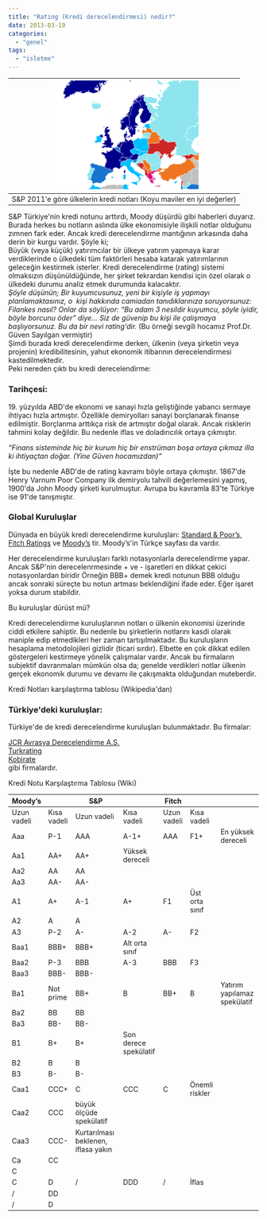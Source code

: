 ```yaml
---
title: "Rating (Kredi derecelendirmesi) nedir?"
date: 2013-03-19
categories: 
  - "genel"
tags: 
  - "isletme"
---
```


| [![](/images/09fca-704px-rating_sp27s_europa_06-2011-svg.png)](https://suatatan.wordpress.com/wp-content/uploads/2013/03/09fca-704px-rating_sp27s_europa_06-2011-svg.png) |
| --- |
| S&P 2011'e göre ülkelerin kredi notları (Koyu maviler en iyi değerler) |

S&P Türkiye'nin kredi notunu arttırdı, Moody düşürdü gibi haberleri duyarız. Burada herkes bu notların aslında ülke ekonomisiyle ilişkili notlar olduğunu zımnen fark eder. Ancak kredi derecelendirme mantığının arkasında daha derin bir kurgu vardır. Şöyle ki;  
Büyük (veya küçük) yatırımcılar bir ülkeye yatırım yapmaya karar verdiklerinde o ülkedeki tüm faktörleri hesaba katarak yatırımlarının geleceğin kestirmek isterler. Kredi derecelendirme (rating) sistemi olmaksızın düşünüldüğünde, her şirket tekrardan kendisi için özel olarak o ülkedeki durumu analiz etmek durumunda kalacaktır.  
_Şöyle düşünün; Bir kuyumcusunuz, yeni bir kişiyle iş yapmayı planlamaktasınız, o  kişi hakkında camiadan tanıdıklarınıza soruyorsunuz: Filankes nasıl? Onlar da söylüyor: “Bu adam 3 nesildir kuyumcu, şöyle iyidir, böyle borcunu öder” diye… Siz de güvenip bu kişi ile çalışmaya başlıyorsunuz. Bu da bir nevi rating'dir._ (Bu örneği sevgili hocamız Prof.Dr. Güven Sayılgan vermiştir)  
Şimdi burada kredi derecelendirme derken, ülkenin (veya şirketin veya projenin) kredibilitesinin, yahut ekonomik itibarının derecelendirmesi kastedilmektedir.  
Peki nereden çıktı bu kredi derecelendirme:  

### Tarihçesi:

19\. yüzyılda ABD'de ekonomi ve sanayi hızla geliştiğinde yabancı sermaye ihtiyacı hızla artmıştır. Özellikle demiryolları sanayi borçlanarak finanse edilmiştir. Borçlanma arttıkça risk de artmıştır doğal olarak. Ancak risklerin tahmini kolay değildir. Bu nedenle iflas ve doladırıcılık ortaya çıkmıştır.  
  
_“Finans sisteminde hiç bir kurum hiç bir enstrüman boşa ortaya çıkmaz illa ki ihtiyaçtan doğar. (Yine Güven hocamızdan)”_  
  
İşte bu nedenle ABD'de de rating kavramı böyle ortaya çıkmıştır. 1867'de Henry Varnum Poor Company ilk demiryolu tahvili değerlemesini yapmış, 1900'da John Moody şirketi kurulmuştur. Avrupa bu kavramla 83'te Türkiye ise 91'de tanışmıştır.  

### Global Kuruluşlar

Dünyada en büyük kredi derecelendirme kuruluşları: [Standard & Poor’s,](http://www.standardandpoors.com/home/en/eu) [Fitch Ratings](http://www.fitchratings.com/web/en/dynamic/fitch-home.jsp) ve [Moody’s](http://www.moodys.com/pages/default_tu.aspx) tir. Moody’s'in Türkçe sayfası da vardır.  
  
Her derecelendirme kuruluşları farklı notasyonlarla derecelendirme yapar. Ancak S&P'nin derecelenrmesinde + ve - işaretleri en dikkat çekici notasyonlardan biridir Örneğin BBB+ demek kredi notunun BBB olduğu ancak sonraki süreçte bu notun artması beklendiğini ifade eder. Eğer işaret yoksa durum stabildir.  
  
Bu kuruluşlar dürüst mü?  
  
Kredi derecelendirme kuruluşlarının notları o ülkenin ekonomisi üzerinde ciddi etkilere sahiptir. Bu nedenle bu şirketlerin notlarını kasdi olarak maniple edip etmedikleri her zaman tartışılmaktadır. Bu kuruluşların hesaplama metodolojileri gizlidir (ticari sırdır). Elbette en çok dikkat edilen göstergeleri kestirmeye yönelik çalışmalar vardır. Ancak bu firmaların subjektif davranmaları mümkün olsa da; genelde verdikleri notlar ülkenin gerçek ekonomik durumu ve devamı ile çakışmakta olduğundan muteberdir.  
  
Kredi Notları karşılaştırma tablosu (Wikipedia'dan)  

### Türkiye'deki kuruluşlar:

Türkiye'de de kredi derecelendirme kuruluşları bulunmaktadır. Bu firmalar:  
  
[JCR Avrasya Derecelendirme A.Ş.](http://www.jcravrasyarating.com/)  
[Turkrating](http://www.turkrating.com/arastirma/)  
[Kobirate](http://www.kobirate.com.tr/Kobirate/Web/trk/index.asp#)  
gibi firmalardır.

  

Kredi Notu Karşılaştırma Tablosu (Wiki)

  

| Moody’s |  | S&P |  | Fitch |  |   |
| --- | --- | --- | --- | --- | --- | --- |
| Uzun vadeli | Kısa vadeli | Uzun vadeli | Kısa vadeli | Uzun vadeli | Kısa vadeli |   |
| Aaa | P-1 | AAA | A-1+ | AAA | F1+ | En yüksek dereceli |
| Aa1 | AA+ | AA+ | Yüksek dereceli |
| Aa2 | AA | AA |
| Aa3 | AA- | AA- |
| A1 | A+ | A-1 | A+ | F1 | Üst orta sınıf |
| A2 | A | A |
| A3 | P-2 | A- | A-2 | A- | F2 |
| Baa1 | BBB+ | BBB+ | Alt orta sınıf |
| Baa2 | P-3 | BBB | A-3 | BBB | F3 |
| Baa3 | BBB- | BBB- |
| Ba1 | Not prime | BB+ | B | BB+ | B | Yatırım yapılamaz   spekülatif |
| Ba2 | BB | BB |
| Ba3 | BB- | BB- |
| B1 | B+ | B+ | Son derece spekülatif |
| B2 | B | B |
| B3 | B- | B- |
| Caa1 | CCC+ | C | CCC | C | Önemli riskler |
| Caa2 | CCC | büyük ölçüde spekülatif |
| Caa3 | CCC- | Kurtarılması beklenen, iflasa yakın |
| Ca | CC |
| C |
| C | D | / | DDD | / | İflas |
| / | DD |
| / | D |

